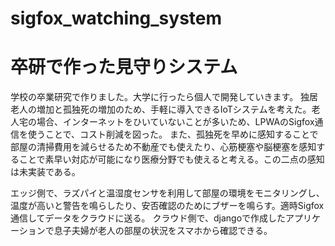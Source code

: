 # sigfox_watching_system
# 卒研で作った見守りシステム
学校の卒業研究で作りました。大学に行ったら個人で開発していきます。
独居老人の増加と孤独死の増加のため、手軽に導入できるIoTシステムを考えた。老人宅の場合、インターネットをひいていないことが多いため、LPWAのSigfox通信を使うことで、コスト削減を図った。
また、孤独死を早めに感知することで部屋の清掃費用を減らせるため不動産でも使えたり、心筋梗塞や脳梗塞を感知することで素早い対応が可能になり医療分野でも使えると考える。この二点の感知は未実装である。

エッジ側で、ラズパイと温湿度センサを利用して部屋の環境をモニタリングし、温度が高いと警告を鳴らしたり、安否確認のためにブザーを鳴らす。適時Sigfox通信してデータをクラウドに送る。
クラウド側で、djangoで作成したアプリケーションで息子夫婦が老人の部屋の状況をスマホから確認できる。
